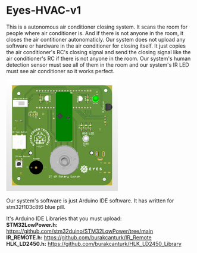 # Eyes-HVAC-v1

This is a autonomous air conditioner closing system. It scans the room for people where air conditioner is. And if there is not anyone in the room, it closes the air contitioner autonomaticly. Our system does not upload any software or hardware in the air conditioner for closing itself. It just copies the air conditioner's RC's closing signal and send the closing signal like the air conditioner's RC if there is not anyone in the room. Our system's human detection sensor must see all of them in the room and our system's IR LED must see air conditioner so it works perfect.

<!--![Connections tab](eyes_hvac_v1_pcb/eyes_hvac_v1_pcb_front.png)-->
<img src="eyes_hvac_v1_pcb/eyes_hvac_v1_pcb_front.png" alt="Connections tab" width="300"/>

Our system's software is just Arduino IDE software. It has written for stm32f103c8t6 blue pill.

It's Arduino IDE Libraries that you must upload:<br>
**STM32LowPower.h:** https://github.com/stm32duino/STM32LowPower/tree/main<br>
**IR_REMOTE.h:**     https://github.com/burakcanturk/IR_Remote<br>
**HLK_LD2450.h:**    https://github.com/burakcanturk/HLK_LD2450_Library<br>
